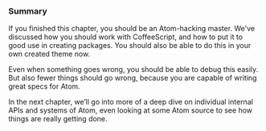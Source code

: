 ### Summary

If you finished this chapter, you should be an Atom-hacking master. We've discussed how you should work with CoffeeScript, and how to put it to good use in creating packages. You should also be able to do this in your own created theme now.

Even when something goes wrong, you should be able to debug this easily. But also fewer things should go wrong, because you are capable of writing great specs for Atom.

In the next chapter, we’ll go into more of a deep dive on individual internal APIs and systems of Atom, even looking at some Atom source to see how things are really getting done.
